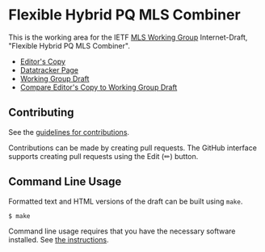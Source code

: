 # Flexible Hybrid PQ MLS Combiner

This is the working area for the IETF [MLS Working Group](https://datatracker.ietf.org/wg/mls/documents/) Internet-Draft, "Flexible Hybrid PQ MLS Combiner".

* [Editor's Copy](https://mlswg.github.io/mls-combiner/#go.draft-ietf-mls-combiner.html)
* [Datatracker Page](https://datatracker.ietf.org/doc/draft-ietf-mls-combiner)
* [Working Group Draft](https://datatracker.ietf.org/doc/html/draft-ietf-mls-combiner)
* [Compare Editor's Copy to Working Group Draft](https://mlswg.github.io/mls-combiner/#go.draft-ietf-mls-combiner.diff)


## Contributing

See the
[guidelines for contributions](https://github.com/mlswg/mls-combiner/blob/main/CONTRIBUTING.md).

Contributions can be made by creating pull requests.
The GitHub interface supports creating pull requests using the Edit (✏) button.


## Command Line Usage

Formatted text and HTML versions of the draft can be built using `make`.

```sh
$ make
```

Command line usage requires that you have the necessary software installed.  See
[the instructions](https://github.com/martinthomson/i-d-template/blob/main/doc/SETUP.md).

